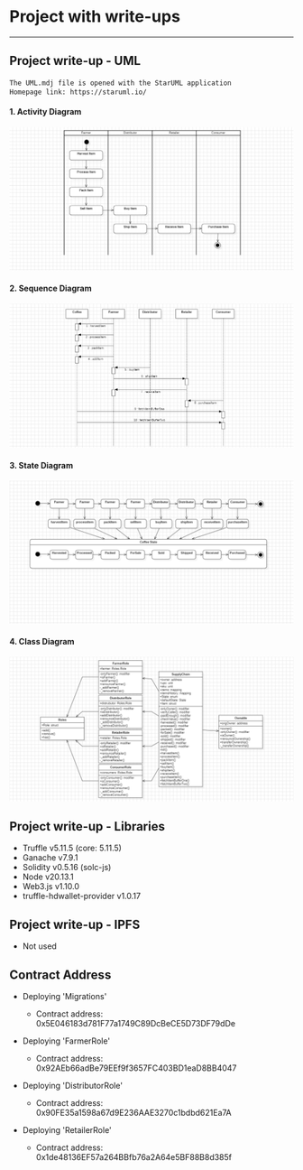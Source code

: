 # Project with write-ups

---

## Project write-up - UML

```
The UML.mdj file is opened with the StarUML application
Homepage link: https://staruml.io/
```

#### 1. Activity Diagram

![Activity Diagram](images/activity_diagram.png)


#### 2. Sequence Diagram

![Sequence Diagram](images/sequence_diagram.png)


#### 3. State Diagram

![State Diagram](images/state_diagram.png)


#### 4. Class Diagram

![Class Diagram](images/class_diagram.png)


## Project write-up - Libraries

- Truffle v5.11.5 (core: 5.11.5)
- Ganache v7.9.1
- Solidity v0.5.16 (solc-js)
- Node v20.13.1
- Web3.js v1.10.0
- truffle-hdwallet-provider v1.0.17


## Project write-up - IPFS

- Not used

## Contract Address

- Deploying 'Migrations'
  - Contract address: 0x5E046183d781F77a1749C89DcBeCE5D73DF79dDe

- Deploying 'FarmerRole'
  - Contract address: 0x92AEb66adBe79EEf9f3657FC403BD1eaD8BB4047

- Deploying 'DistributorRole'
  - Contract address: 0x90FE35a1598a67d9E236AAE3270c1bdbd621Ea7A

- Deploying 'RetailerRole'
  - Contract address: 0x1de48136EF57a264BBfb76a2A64e5BF88B8d385f